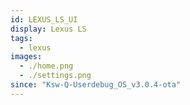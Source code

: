 ```yaml
---
id: LEXUS_LS_UI
display: Lexus LS
tags:
  - lexus
images:
  - ./home.png
  - ./settings.png
since: "Ksw-Q-Userdebug_OS_v3.0.4-ota"
---
```


